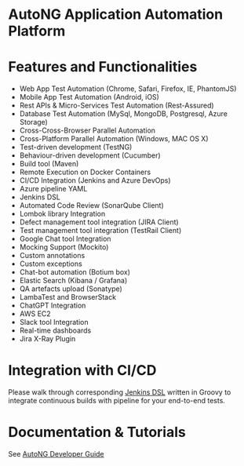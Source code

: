 # AutoNG Application Automation Platform

# Features and Functionalities

<ul> 

  <li>Web App Test Automation (Chrome, Safari, Firefox, IE, PhantomJS) </li> 

  <li>Mobile App Test Automation (Android, iOS) </li> 

  <li>Rest APIs & Micro-Services Test Automation (Rest-Assured) </li> 

  <li>Database Test Automation (MySql, MongoDB, Postgresql, Azure Storage) </li> 

  <li>Cross-Cross-Browser Parallel Automation </li>

  <li>Cross-Platform Parallel Automation (Windows, MAC OS X) </li>

  <li>Test-driven development (TestNG) </li>

  <li>Behaviour-driven development (Cucumber) </li> 

  <li>Build tool (Maven) </li> 

  <li>Remote Execution on Docker Containers </li> 

  <li>CI/CD Integration (Jenkins and Azure DevOps) </li>

  <li>Azure pipeline YAML </li> 

  <li>Jenkins DSL </li> 

  <li>Automated Code Review (SonarQube Client) </li> 

  <li>Lombok library Integration </li>

  <li>Defect management tool integration (JIRA Client) </li> 

  <li>Test management tool integration (TestRail Client) </li> 

  <li>Google Chat tool Integration </li> 

  <li>Mocking Support (Mockito) </li>

  <li>Custom annotations </li> 

  <li>Custom exceptions </li>

  <li>Chat-bot automation (Botium box) </li> 

  <li>Elastic Search (Kibana / Grafana) </li> 

  <li>QA artefacts upload (Sonatype) </li> 

  <li>LambaTest and BrowserStack </li> 

  <li>ChatGPT Integration </li>

  <li>AWS EC2 </li> 

  <li>Slack tool Integration </li> 

  <li>Real-time dashboards </li> 

  <li>Jira X-Ray Plugin </li>

</ul>



# Integration with CI/CD

Please walk through corresponding <a href="https://github.com/ShwetankVashishtha/DSLs/blob/main/jenkins_autong.dsl">Jenkins DSL</a> written in Groovy to integrate continuous builds with pipeline for your end-to-end tests.


# Documentation & Tutorials

See <a href="https://www.loom.com/looms/videos/AutoNG-8795c3caa1f6401cad91981275ed07dc">AutoNG Developer Guide</a> 
